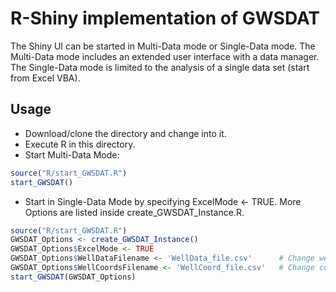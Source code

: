 

# R-Shiny implementation of GWSDAT

The Shiny UI can be started in Multi-Data mode or Single-Data mode.
The Multi-Data mode includes an extended user interface with a data manager. The Single-Data mode is limited to the analysis of a single data set (start from Excel VBA). 

## Usage

* Download/clone the directory and change into it. 
* Execute R in this directory. 
* Start Multi-Data Mode: 

```R
source("R/start_GWSDAT.R")
start_GWSDAT()
```

* Start in Single-Data Mode by specifying ExcelMode <- TRUE. More Options are listed inside create_GWSDAT_Instance.R.

```R
source("R/start_GWSDAT.R")
GWSDAT_Options <- create_GWSDAT_Instance()                   
GWSDAT_Options$ExcelMode <- TRUE
GWSDAT_Options$WellDataFilename <- 'WellData_file.csv'      # Change well data file. 
GWSDAT_Options$WellCoordsFilename <- 'WellCoord_file.csv'   # Change coordinates file.
start_GWSDAT(GWSDAT_Options)                                
```
